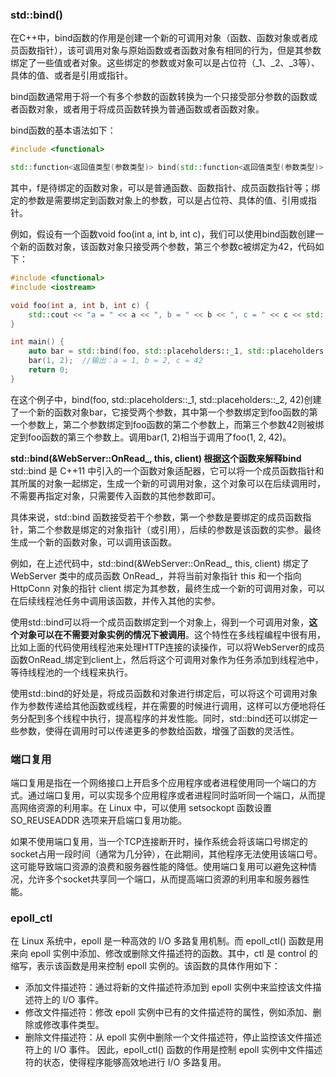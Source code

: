 ### std::bind()
在C++中，bind函数的作用是创建一个新的可调用对象（函数、函数对象或者成员函数指针），该可调用对象与原始函数或者函数对象有相同的行为，但是其参数绑定了一些值或者对象。这些绑定的参数或对象可以是占位符（_1、_2、_3等）、具体的值、或者是引用或指针。

bind函数通常用于将一个有多个参数的函数转换为一个只接受部分参数的函数或者函数对象，或者用于将成员函数转换为普通函数或者函数对象。

bind函数的基本语法如下：
```c++
#include <functional>

std::function<返回值类型(参数类型)> bind(std::function<返回值类型(参数类型)> f, 绑定的参数);

```

其中，f是待绑定的函数对象，可以是普通函数、函数指针、成员函数指针等；绑定的参数是需要绑定到函数对象上的参数，可以是占位符、具体的值、引用或指针。

例如，假设有一个函数void foo(int a, int b, int c)，我们可以使用bind函数创建一个新的函数对象，该函数对象只接受两个参数，第三个参数c被绑定为42，代码如下：
```c++
#include <functional>
#include <iostream>

void foo(int a, int b, int c) {
    std::cout << "a = " << a << ", b = " << b << ", c = " << c << std::endl;
}

int main() {
    auto bar = std::bind(foo, std::placeholders::_1, std::placeholders::_2, 42);
    bar(1, 2);  //输出：a = 1, b = 2, c = 42
    return 0;
}

```

在这个例子中，bind(foo, std::placeholders::_1, std::placeholders::_2, 42)创建了一个新的函数对象bar，它接受两个参数，其中第一个参数绑定到foo函数的第一个参数上，第二个参数绑定到foo函数的第二个参数上，而第三个参数42则被绑定到foo函数的第三个参数上。调用bar(1, 2)相当于调用了foo(1, 2, 42)。

**std::bind(&WebServer::OnRead_, this, client) 根据这个函数来解释bind**
std::bind 是 C++11 中引入的一个函数对象适配器，它可以将一个成员函数指针和其所属的对象一起绑定，生成一个新的可调用对象，这个对象可以在后续调用时，不需要再指定对象，只需要传入函数的其他参数即可。

具体来说，std::bind 函数接受若干个参数，第一个参数是要绑定的成员函数指针，第二个参数是绑定的对象指针（或引用），后续的参数是该函数的实参。最终生成一个新的函数对象，可以调用该函数。

例如，在上述代码中，std::bind(&WebServer::OnRead_, this, client) 绑定了 WebServer 类中的成员函数 OnRead_，并将当前对象指针 this 和一个指向 HttpConn 对象的指针 client 绑定为其参数，最终生成一个新的可调用对象，可以在后续线程池任务中调用该函数，并传入其他的实参。

使用std::bind可以将一个成员函数绑定到一个对象上，得到一个可调用对象，**这个对象可以在不需要对象实例的情况下被调用**。这个特性在多线程编程中很有用，比如上面的代码使用线程池来处理HTTP连接的读操作，可以将WebServer的成员函数OnRead_绑定到client上，然后将这个可调用对象作为任务添加到线程池中，等待线程池的一个线程来执行。

使用std::bind的好处是，将成员函数和对象进行绑定后，可以将这个可调用对象作为参数传递给其他函数或线程，并在需要的时候进行调用，这样可以方便地将任务分配到多个线程中执行，提高程序的并发性能。同时，std::bind还可以绑定一些参数，使得在调用时可以传递更多的参数给函数，增强了函数的灵活性。

### 端口复用
端口复用是指在一个网络接口上开启多个应用程序或者进程使用同一个端口的方式。通过端口复用，可以实现多个应用程序或者进程同时监听同一个端口，从而提高网络资源的利用率。在 Linux 中，可以使用 setsockopt 函数设置 SO_REUSEADDR 选项来开启端口复用功能。

如果不使用端口复用，当一个TCP连接断开时，操作系统会将该端口号绑定的socket占用一段时间（通常为几分钟），在此期间，其他程序无法使用该端口号。这可能导致端口资源的浪费和服务器性能的降低。使用端口复用可以避免这种情况，允许多个socket共享同一个端口，从而提高端口资源的利用率和服务器性能。


### epoll_ctl
在 Linux 系统中，epoll 是一种高效的 I/O 多路复用机制。而 epoll_ctl() 函数是用来向 epoll 实例中添加、修改或删除文件描述符的函数。其中，ctl 是 control 的缩写，表示该函数是用来控制 epoll 实例的。该函数的具体作用如下：

- 添加文件描述符：通过将新的文件描述符添加到 epoll 实例中来监控该文件描述符上的 I/O 事件。
- 修改文件描述符：修改 epoll 实例中已有的文件描述符的属性，例如添加、删除或修改事件类型。
- 删除文件描述符：从 epoll 实例中删除一个文件描述符，停止监控该文件描述符上的 I/O 事件。
因此，epoll_ctl() 函数的作用是控制 epoll 实例中文件描述符的状态，使得程序能够高效地进行 I/O 多路复用。


